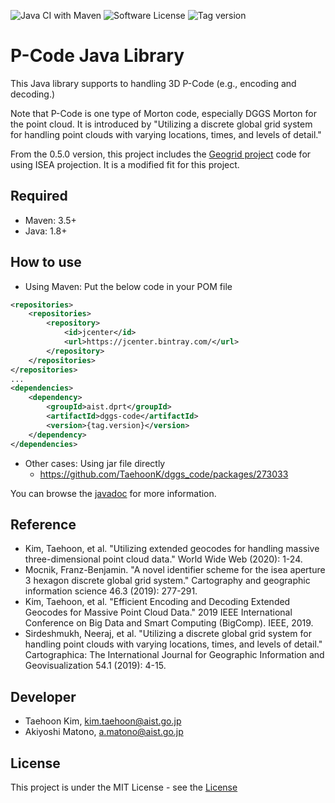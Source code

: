 ![Java CI with Maven](https://github.com/TaehoonK/dggs_code/workflows/Java%20CI%20with%20Maven/badge.svg) 
![Software License](https://img.shields.io/badge/license-MIT-brightgreen.svg)
![Tag version](https://img.shields.io/github/v/tag/TaehoonK/dggs_code)


# P-Code Java Library

This Java library supports to handling 3D P-Code (e.g., encoding and decoding.)

Note that P-Code is one type of Morton code, especially DGGS Morton for the point cloud.
It is introduced by "Utilizing a discrete global grid system for handling point clouds with varying locations, times, and levels of detail."

From the 0.5.0 version, this project includes the [Geogrid project](https://github.com/mocnik-science/geogrid) code for using ISEA projection. It is a modified fit for this project.

## Required
- Maven: 3.5+
- Java: 1.8+

## How to use
- Using Maven: Put the below code in your POM file
```xml
<repositories>
    <repositories>
        <repository>
            <id>jcenter</id>
            <url>https://jcenter.bintray.com/</url>
        </repository>
    </repositories>
</repositories>
...
<dependencies>
    <dependency>
        <groupId>aist.dprt</groupId>
        <artifactId>dggs-code</artifactId>
        <version>{tag.version}</version>
    </dependency>
</dependencies>
```
- Other cases: Using jar file directly
    -  https://github.com/TaehoonK/dggs_code/packages/273033

You can browse the [javadoc](https://taehoonk.github.io/dggs_code/apidocs/index.html) for more information.

## Reference
- Kim, Taehoon, et al. "Utilizing extended geocodes for handling massive three-dimensional point cloud data." World Wide Web (2020): 1-24.
- Mocnik, Franz-Benjamin. "A novel identifier scheme for the isea aperture 3 hexagon discrete global grid system." Cartography and geographic information science 46.3 (2019): 277-291.
- Kim, Taehoon, et al. "Efficient Encoding and Decoding Extended Geocodes for Massive Point Cloud Data." 2019 IEEE International Conference on Big Data and Smart Computing (BigComp). IEEE, 2019.
- Sirdeshmukh, Neeraj, et al. "Utilizing a discrete global grid system for handling point clouds with varying locations, times, and levels of detail." Cartographica: The International Journal for Geographic Information and Geovisualization 54.1 (2019): 4-15.  

## Developer
- Taehoon Kim, kim.taehoon@aist.go.jp
- Akiyoshi Matono, a.matono@aist.go.jp

## License
This project is under the MIT License - see the [License](https://github.com/TaehoonK/dggs_code/blob/master/LICENSE)

